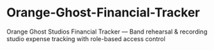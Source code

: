 # Orange-Ghost-Financial-Tracker
Orange Ghost Studios Financial Tracker — Band rehearsal &amp; recording studio expense tracking with role-based access control
